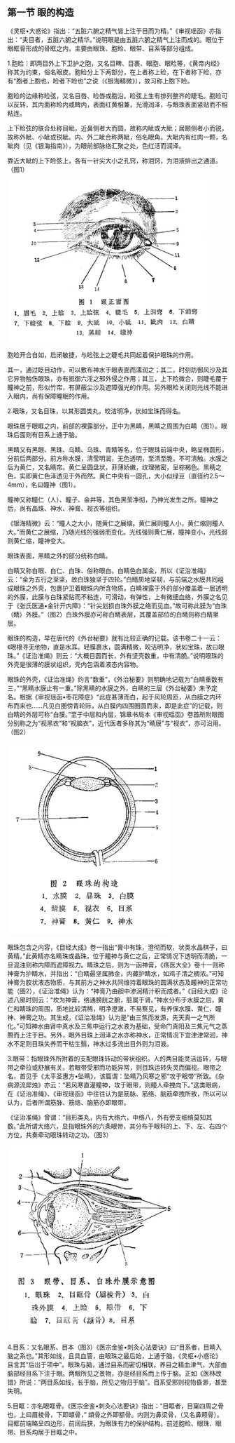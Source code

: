 ## 第一节 眼的构造

《灵枢•大惑论》指出：“五脏六腑之精气皆上注于目而为精。”《审视瑶函》亦指出：“夫目者，五脏六腑之精华。”说明眼是由五脏六腑之精气上注而成的。眼位于眼眶骨形成的骨眶之内，主要由眼珠、胞睑、眼带、目系等部分组成。

1.胞睑：即两目外上下卫护之胞，又名目睥、目裹、眼胞、眼睑等，《黄帝内经》称其为约束，俗名眼皮。胞睑分上下两部分，在上者称上睑，在下者称下睑，亦有“胞者上胞也，睑者下睑也”之说（《银海精微》），故习称上胞下睑。

胞睑的边缘称睑弦，又名目唇、睑唇或胞沿。睑弦上生有排列整齐的睫毛。胞睑可以反转，其内面称睑内或睥内，表面红黄相兼，光滑润泽，与眼珠表面紧贴而不相粘连。

上下睑弦的联合处称目眦，近鼻侧者大而圆，故称内眦或大眦；居颞侧者小而锐，故称外眦、小眦或锐眦。内、外二眦合称两眦，俗名眼角。大眦内有红肉一颗，名眦肉（见《银海指南》），为眼前部脉络汇聚之处，色红活而润泽。

靠近大眦的上下睑弦上，各有一针尖大小之孔窍，称泪窍，为泪液排出之通道。（图1）

<img src="img\1.jpg" style="zoom:45%;" />

胞睑开合自如，启闭敏捷，与睑弦上之睫毛共同起着保护眼珠的作用。

其一，通过眨目动作，可以敷布神水于眼表面而濡润之；其二，时刻防御风沙及其它异物触伤眼珠，亦有抵御六淫之邪外侵之作用；其三，上下睑微合，则睫毛覆于瞳神之前，形似竹帘，有屏蔽尘沙及遮障强光的作用。另外眼睑关闭则光线不能进入眼内，尚有保障睡眠的作用。

2.眼珠，又名目珠，以其形圆类丸，皎洁明净，状如宝珠而得名。

眼珠居于眼眶之内，前部的裸露部分，正中为黑睛，黑睛之周围为白睛（图1）。眼珠后面则有目系上通于脑。

黑睛又有黑眼、黑珠、乌睛、乌珠、青睛等名，位于眼珠前端中央，略呈椭圆形，分前后两部分。前方称水膜，清莹明润，无色透明，至清至脆，不可清触。水膜之后为黄仁，又名睛帘。黄仁呈圆盘状，菲薄娇嫩，纹理微密，呈棕褐色。黑睛之色，实即黄仁色泽透见于外而然。黄仁中央有一圆孔，大小似绿豆（直径约2.5〜4mm），名曰瞳神（图1）。

瞳神又称瞳仁（人）、瞳子、金井等，其色黑莹净彻，乃神光发生之所。瞳神之后，尚有晶珠、神水、神膏、视衣等组织。

《银海精微》云：“瞳人之大小，随黄仁之展缩。黄仁展则瞳人小，黄仁缩则瞳人大。”而黄仁之展缩，乃随光线的强弱而变化。光线强则黄仁展，瞳神变小，光线弱则黄仁缩，瞳神变大。

眼珠表面，黑睛之外的部分统称白睛。

白睛又称白眼、白仁、白珠、俗称眼白。白睛色白属金，所以《证治准绳》云：“金为五行之至坚，故白珠独坚于四轮。”白睛质地坚韧，与前端之水膜共同组成眼珠之外壳，包裹护卫着眼珠内所含物质。白睛裸露于外的部分覆盖着一层透明的外膜，此膜与白珠紧贴而不粘连，可滑动，有弹性，上有微细血络，外膜之名见于《张氏医通•金针开内障》：“针尖划损白珠外膜之络而见血。”故可称此膜为“白珠（睛）外膜。”（图2）白珠外膜亦可称白睛表层，其覆盖部位的白睛则称白睛里层。

眼珠的构造，早在唐代的《外台秘要》就有比较正确的记载。该书卷二十一云：《眼根寻无他物，直是水耳。轻膜裹水，圆满精微，皎洁明净，状如宝珠，故曰眼珠。”《证治准绳》则云：“大概目圆而长，外有坚壳数重，中有清脆。”说明眼珠的外壳是很薄的膜状组织，壳内包涵着液态内容物。

眼珠的外壳，《证治准绳》约言“数重”，《外治秘要》则明确地记载为“白睛重数有三，”“黑睛水膜止有一重。”除黑睛的水膜之外，白睛的三层《外台秘要》未予定名。根据《审视瑶函•枣花障症》“此症甚薄而白，起于风轮周匝，从白膜之内环布而来也……凡见白圈傍青轮际，从白膜内四围圈圆而来，即是此症”的记载，则白睛的外层可称“白膜。”至于中层和内层，锦章书局本《审视瑶函》卷首所附眼图分别称之为“视黑衣”和“视脑衣”，近代医者多称其为“睛膜”与“视衣”，亦可沿用。（图2）

<img src="img\2.jpg" style="zoom:45%;" />

眼珠包含之内容，《目经大成》卷一指出“膏中有珠，澄彻而软，状类水晶棋子，曰黄精。”此黄精亦名睛珠或晶珠，位于瞳神与黄仁之后，正常情况下透明而清脆，一旦混浊则称内障而遮障视力。睛珠之后，则为一函神膏，《疡医大全》卷十一则称神膏为护睛水，并指出：“白睛最坚属肺金，内藏护睛水，如鸡子清之稠浓。”可知神膏为胶状液态物质，与其前方之神水共同维持着眼珠的圆满状态及瞳神的正常功能（图2），《证治准绳》认为：“神膏乃由胆中渗润精汁积而成者。”《目经大成》论述八廓时则云：“坎为神膏，络通膀胱之腑，脏属于肾。”神水分布于水膜之后，黄仁和睛珠的周围，质地比较清稀，明净澄澈，不易察见，有养保水膜、黄仁、瞳神、神膏之功。其生成，《证治准绳》认为是“由三焦而发源，先天真一之气所化。”可知神水由肾中真水及三焦中运行之水液为基础，受命门真阳及三焦元气之蒸腾而上注于目。另外，眼外目珠上润泽之水亦称神水，正常情况下宜津津常润，神水不足则目珠失养而干枯生翳，神水过多流出目外则为泪液。

3.眼带：指眼珠外所附着的支配眼珠转动的带状组织。人的两目能灵活运转，与眼带之牵拉或舒展有关。若眼带受邪而功能异常，则目珠运转失灵而偏视。眼带之名，首见于《太平圣惠方•坠睛》，该篇谓：坠睛乃风寒之邪“攻于眼带”所致。《杂病源流犀烛》亦云：“若风寒直灌瞳神，攻于眼带，则瞳人牵拽向下。”这类眼病，在《证治准绳》、《审视瑶函》中往往认为是筋脉、筋络、脑筋牵拽所致，所以可以认为，后者所谓筋脉、筋络、脑筋亦即眼带。

《证治准绳》曾谓：“目形类丸，内有大络六，中络八，外有旁支细络莫知其数。”此所谓大络六，显指眼珠外的六条眼带，其分布于眼科的上、下、左、右四个方位，共奏牵动眼珠转动之功。（图3）

<img src="img\3.jpg" style="zoom:45%;" />

4.目系：又名眼系、目本（图3）《医宗金鉴•刺灸心法要诀》曰“目系者，目睛入脑之系也。”其形如线，且具血管，由眼珠之最后始，上通于脑，《灵枢•小惑论》且言其“后岀于项中”。眼珠与脑，通过目系而密切相联。养目之精血津气，大部由脑部经目系下注于眼。两眼所见之景物，亦是经目系而上传于脑。正如《医林改错》所说：“两目系如线，长于脑，所见之物归于脑”。目系受邪则视物昏渺，甚至失明。

5.目眶：亦名眼眶骨。《医宗金鉴•刺灸心法要诀》指出：“目眶者，目窠四周之骨也，上曰眉棱骨，下即䪼骨，” 䪼骨之外即额骨。内则为鼻梁骨，（又名鼻颊骨）。目眶前端略呈四边形，前阔后狭，为眼珠有力的保护结构。前述胞睑、眼珠、眼带、目系均居于目眶之中。
